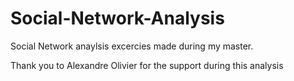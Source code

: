 # Social-Network-Analysis

Social Network anaylsis excercies made during my master.

Thank you to Alexandre Olivier for the support during this analysis
